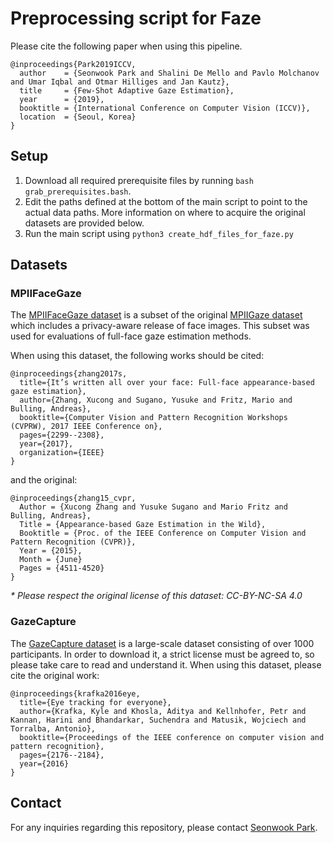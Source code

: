 # Preprocessing script for Faze

Please cite the following paper when using this pipeline.

    @inproceedings{Park2019ICCV,
      author    = {Seonwook Park and Shalini De Mello and Pavlo Molchanov and Umar Iqbal and Otmar Hilliges and Jan Kautz},
      title     = {Few-Shot Adaptive Gaze Estimation},
      year      = {2019},
      booktitle = {International Conference on Computer Vision (ICCV)},
      location  = {Seoul, Korea}
    }

 ## Setup
 
 1. Download all required prerequisite files by running `bash grab_prerequisites.bash`.
 2. Edit the paths defined at the bottom of the main script to point to the actual data paths. More information on where to acquire the original datasets are provided below.
 2. Run the main script using `python3 create_hdf_files_for_faze.py`
 
 ## Datasets
 
 ### MPIIFaceGaze
 
 The [MPIIFaceGaze dataset](https://www.mpi-inf.mpg.de/departments/computer-vision-and-machine-learning/research/gaze-based-human-computer-interaction/its-written-all-over-your-face-full-face-appearance-based-gaze-estimation/) is a subset of the original [MPIIGaze dataset](https://www.mpi-inf.mpg.de/departments/computer-vision-and-machine-learning/research/gaze-based-human-computer-interaction/appearance-based-gaze-estimation-in-the-wild/) which includes a privacy-aware release of face images. This subset was used for evaluations of full-face gaze estimation methods.
 
 When using this dataset, the following works should be cited:
 
    @inproceedings{zhang2017s,
      title={It’s written all over your face: Full-face appearance-based gaze estimation},
      author={Zhang, Xucong and Sugano, Yusuke and Fritz, Mario and Bulling, Andreas},
      booktitle={Computer Vision and Pattern Recognition Workshops (CVPRW), 2017 IEEE Conference on},
      pages={2299--2308},
      year={2017},
      organization={IEEE}
    }

and the original:

    @inproceedings{zhang15_cvpr,
      Author = {Xucong Zhang and Yusuke Sugano and Mario Fritz and Bulling, Andreas},
      Title = {Appearance-based Gaze Estimation in the Wild},
      Booktitle = {Proc. of the IEEE Conference on Computer Vision and Pattern Recognition (CVPR)},
      Year = {2015},
      Month = {June}
      Pages = {4511-4520}
    }

_* Please respect the original license of this dataset: CC-BY-NC-SA 4.0_

### GazeCapture

The [GazeCapture dataset](https://gazecapture.csail.mit.edu/) is a large-scale dataset consisting of over 1000 participants. In order to download it, a strict license must be agreed to, so please take care to read and understand it. When using this dataset, please cite the original work:

    @inproceedings{krafka2016eye,
      title={Eye tracking for everyone},
      author={Krafka, Kyle and Khosla, Aditya and Kellnhofer, Petr and Kannan, Harini and Bhandarkar, Suchendra and Matusik, Wojciech and Torralba, Antonio},
      booktitle={Proceedings of the IEEE conference on computer vision and pattern recognition},
      pages={2176--2184},
      year={2016}
    }

## Contact

For any inquiries regarding this repository, please contact [Seonwook Park](mailto:seon.wook@swook.net).
